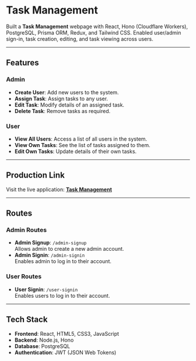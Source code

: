 # Task Management

Built a **Task Management** webpage with React, Hono (Cloudflare Workers),
PostgreSQL, Prisma ORM, Redux, and Tailwind CSS. Enabled user/admin sign-in, task creation,
editing, and task viewing across users.

---

## Features

### Admin

- **Create User**: Add new users to the system.
- **Assign Task**: Assign tasks to any user.
- **Edit Task**: Modify details of an assigned task.
- **Delete Task**: Remove tasks as required.

### User

- **View All Users**: Access a list of all users in the system.
- **View Own Tasks**: See the list of tasks assigned to them.
- **Edit Own Tasks**: Update details of their own tasks.

---

## Production Link

Visit the live application: **[Task Management](https://task-managment-8ihr.vercel.app/)**

---

## Routes

### Admin Routes

- **Admin Signup**: `/admin-signup`  
  Allows admin to create a new admin account.
- **Admin Signin**: `/admin-signin`  
  Enables admin to log in to their account.

### User Routes

- **User Signin**: `/user-signin`  
  Enables users to log in to their account.

---

## Tech Stack

- **Frontend**: React, HTML5, CSS3, JavaScript
- **Backend**: Node.js, Hono
- **Database**: PostgreSQL
- **Authentication**: JWT (JSON Web Tokens)
